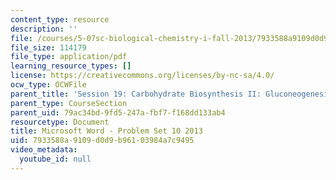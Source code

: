 ```yaml
---
content_type: resource
description: ''
file: /courses/5-07sc-biological-chemistry-i-fall-2013/7933588a9109d0d9b96103984a7c9495_MIT5_07SCF13_Pset10.pdf
file_size: 114179
file_type: application/pdf
learning_resource_types: []
license: https://creativecommons.org/licenses/by-nc-sa/4.0/
ocw_type: OCWFile
parent_title: 'Session 19: Carbohydrate Biosynthesis II: Gluconeogenesis'
parent_type: CourseSection
parent_uid: 79ac34bd-9fd5-247a-fbf7-f168dd133ab4
resourcetype: Document
title: Microsoft Word - Problem Set 10 2013
uid: 7933588a-9109-d0d9-b961-03984a7c9495
video_metadata:
  youtube_id: null
---
```

